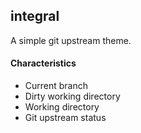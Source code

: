 ## integral

A simple git upstream theme.

#### Characteristics

* Current branch
* Dirty working directory
* Working directory
* Git upstream status